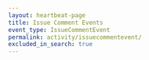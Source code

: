```yaml
---
layout: heartbeat-page
title: Issue Comment Events
event_type: IssueCommentEvent
permalink: activity/issuecommentevent/
excluded_in_search: true
---
```

